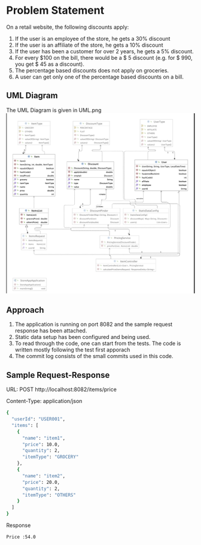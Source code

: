 # Problem Statement

On a retail website, the following discounts apply:
1. If the user is an employee of the store, he gets a 30% discount
2. If the user is an affiliate of the store, he gets a 10% discount
3. If the user has been a customer for over 2 years, he gets a 5% discount.
4. For every $100 on the bill, there would be a $ 5 discount (e.g. for $ 990, you get $ 45
   as a discount).
5. The percentage based discounts does not apply on groceries.
6. A user can get only one of the percentage based discounts on a bill.

## UML Diagram

The UML Diagram is given in UML.png
![](UML.png)

## Approach

1. The application is running on port 8082 and the sample request response has been attached.
2. Static data setup has been configured and being used.
3. To read through the code, one can start from the tests. The code is written mostly following the test first apporach
4. The commit log consists of the small commits used in this code.

## Sample Request-Response

URL: POST http://localhost:8082/items/price

Content-Type: application/json
```bash
{
  "userId": "USER001",
  "items": [
    {
      "name": "item1",
      "price": 10.0,
      "quantity": 2,
      "itemType": "GROCERY"
    },
    {
      "name": "item2",
      "price": 20.0,
      "quantity": 2,
      "itemType": "OTHERS"
    }
  ]
}
```
Response

```bash
Price :54.0
```